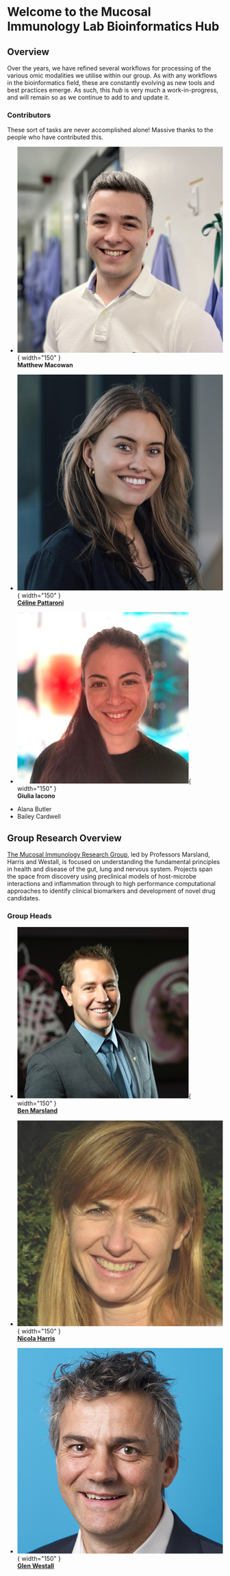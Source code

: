 # Welcome to the Mucosal Immunology Lab Bioinformatics Hub

## Overview

Over the years, we have refined several workflows for processing of the various omic modalities we utilise within our group.
As with any workflows in the bioinformatics field, these are constantly evolving as new tools and best practices emerge.
As such, this *hub* is very much a work-in-progress, and will remain so as we continue to add to and update it.

### Contributors

These sort of tasks are never accomplished alone! Massive thanks to the people who have contributed this.

<div class="grid cards" markdown>

-   ![Matthew Macowan](assets/Contributors/matthew_macowan.png){ width="150" }  
    **Matthew Macowan**

-   ![Céline Pattaroni](assets/Contributors/celine_pattaroni.jpeg){ width="150" }  
    [**Céline Pattaroni**](https://research.monash.edu/en/persons/celine-pattaroni)

-   ![Giulia Iacono](assets/Contributors/giulia_iacono.jpg){ width="150" }  
    **Giulia Iacono**

</div>

* Alana Butler
* Bailey Cardwell

## Group Research Overview

[The Mucosal Immunology Research Group](https://www.monash.edu/medicine/translational/immunology/research/mucosal-immunology-research-group), led by Professors Marsland, Harris and Westall, is focused on understanding the fundamental principles in health and disease of the gut, lung and nervous system. Projects span the space from discovery using preclinical models of host-microbe interactions and inflammation through to high performance computational approaches to identify clinical biomarkers and development of novel drug candidates.

### Group Heads

<div class="grid cards" markdown>

-   ![Ben Marsland](assets/Contributors/ben_marsland.jpg){ width="150" }  
    [**Ben Marsland**](https://research.monash.edu/en/persons/benjamin-marsland)

-   ![Nicola Harris](assets/Contributors/nicola_harris.png){ width="150" }  
    [**Nicola Harris**](https://research.monash.edu/en/persons/nicola-harris)

-   ![Glen Westall](assets/Contributors/glen_westall.png){ width="150" }  
    [**Glen Westall**](https://research.monash.edu/en/persons/glen-westall)

</div>